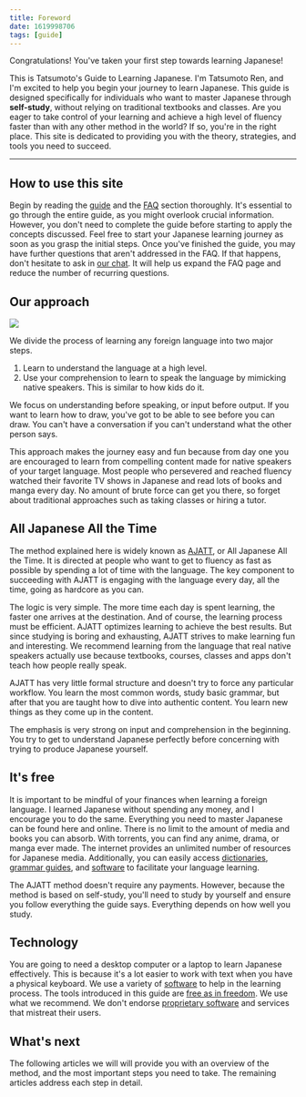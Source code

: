 ```yaml
---
title: Foreword
date: 1619998706
tags: [guide]
---
```


Congratulations!
You've taken your first step towards learning Japanese!

This is Tatsumoto's Guide to Learning Japanese.
I'm Tatsumoto Ren,
and I'm excited to help you begin your journey to learn Japanese.
This guide is designed specifically for individuals who want to master Japanese
through **self-study**,
without relying on traditional textbooks and classes.
Are you eager to take control of your learning
and achieve a high level of fluency faster than with any other method in the world?
If so, you're in the right place.
This site is dedicated to providing you
with the theory, strategies, and tools you need to succeed.

****

## How to use this site

Begin by reading the [guide](table-of-contents.html)
and the [FAQ](tag_faq.html) section thoroughly.
It's essential to go through the entire guide,
as you might overlook crucial information.
However,
you don't need to complete the guide
before starting to apply the concepts discussed.
Feel free to start your Japanese learning journey as soon as you grasp the initial steps.
Once you've finished the guide,
you may have further questions that aren't addressed in the FAQ.
If that happens,
don't hesitate to ask in [our chat](join-our-community.html).
It will help us expand the FAQ page
and reduce the number of recurring questions.

## Our approach

<img src="img/dekinai.webp" float="right">

We divide the process of learning any foreign language into two major steps.

1) Learn to understand the language at a high level.
2) Use your comprehension to learn to speak the language by mimicking native speakers.
   This is similar to how kids do it.

We focus on understanding before speaking, or input before output.
If you want to learn how to draw, you've got to be able to see before you can draw.
You can't have a conversation if you can't understand what the other person says.

This approach makes the journey easy and fun
because from day one you are encouraged to learn from compelling content
made for native speakers of your target language.
Most people who persevered and reached fluency
watched their favorite TV shows in Japanese
and read lots of books and manga every day.
No amount of brute force can get you there,
so forget about traditional approaches such as taking classes or hiring a tutor.

## All Japanese All the Time

The method explained here is widely known as
[AJATT](whats-ajatt.html),
or All Japanese All the Time.
It is directed at people who want to get to fluency as fast as possible
by spending a lot of time with the language.
The key component to succeeding with AJATT is engaging with the language every day,
all the time,
going as hardcore as you can.

The logic is very simple.
The more time each day is spent learning,
the faster one arrives at the destination.
And of course, the learning process must be efficient.
AJATT optimizes learning to achieve the best results.
But since studying is boring and exhausting,
AJATT strives to make learning fun and interesting.
We recommend learning from the language that real native speakers actually use
because textbooks, courses, classes and apps don't teach how people really speak.

AJATT has very little formal structure
and doesn't try to force any particular workflow.
You learn the most common words, study basic grammar,
but after that you are taught how to dive into authentic content.
You learn new things as they come up in the content.

The emphasis is very strong on input and comprehension in the beginning.
You try to get to understand Japanese perfectly
before concerning with trying to produce Japanese yourself.

## It's free

It is important to be mindful of your finances when learning a foreign language.
I learned Japanese without spending any money,
and I encourage you to do the same.
Everything you need to master Japanese can be found here and online.
There is no limit to the amount of media and books you can absorb.
With torrents, you can find any anime, drama, or manga ever made.
The internet provides an unlimited number of resources for Japanese media.
Additionally, you can easily access [dictionaries](tag_dictionaries.html),
[grammar guides](resources.html#grammar),
and [software](resources.html#software) to facilitate your language learning.

The AJATT method doesn't require any payments.
However,
because the method is based on self-study,
you'll need to study by yourself and ensure you follow everything the guide says.
Everything depends on how well you study.

## Technology

You are going to need a desktop computer or a laptop to learn Japanese effectively.
This is because it's a lot easier to work with text when you have a physical keyboard.
We use a variety of
[software](our-immersion-learning-toolset.html)
to help in the learning process.
The tools introduced in this guide are
[free as in freedom](https://www.gnu.org/philosophy/free-sw.html).
We use what we recommend.
We don't endorse
[proprietary software](https://www.gnu.org/proprietary/proprietary.html)
and services that mistreat their users.

## What's next

The following articles we will will provide you with an overview of the method,
and the most important steps you need to take.
The remaining articles address each step in detail.

